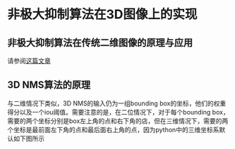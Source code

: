 # 非极大抑制算法在3D图像上的实现
## 非极大抑制算法在传统二维图像的原理与应用
请参阅[这篇文章](https://www.jianshu.com/p/742bbcba2794)
## 3D NMS算法的原理
与二维情况下类似，3D NMS的输入仍为一组bounding box的坐标，他们的权重得分以及一个iou阈值。需要注意的是，在二位情况下，对于每个bounding box，需要的两个坐标分别是box左上角的点和右下角的店，但在三维情况下，需要的两个坐标是最前面左下角的点和最后面右上角的点，因为python中的三维坐标系默认如下图所示 </br>
<div align="center" ![python axis](https://i.ibb.co/VYMGfnP/python-axis.png)></div>